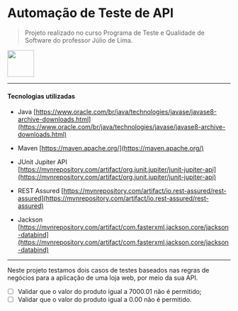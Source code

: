 # Automação de Teste de API

> Projeto realizado no curso Programa de Teste e Qualidade de Software do professor Júlio de Lima.

<img src="https://cdn.jsdelivr.net/gh/devicons/devicon/icons/java/java-original-wordmark.svg" height=60 width=60/>

<hr>

#### Tecnologias utilizadas

-   Java
[https://www.oracle.com/br/java/technologies/javase/javase8-archive-downloads.html](https://www.oracle.com/br/java/technologies/javase/javase8-archive-downloads.html)

-   Maven
[https://maven.apache.org/](https://maven.apache.org/)

-   JUnit Jupiter API
[https://mvnrepository.com/artifact/org.junit.jupiter/junit-jupiter-api](https://mvnrepository.com/artifact/org.junit.jupiter/junit-jupiter-api)

- REST Assured
[https://mvnrepository.com/artifact/io.rest-assured/rest-assured](https://mvnrepository.com/artifact/io.rest-assured/rest-assured)

- Jackson
[https://mvnrepository.com/artifact/com.fasterxml.jackson.core/jackson-databind](https://mvnrepository.com/artifact/com.fasterxml.jackson.core/jackson-databind)

<hr>

Neste projeto testamos dois casos de testes baseados nas regras de negócios para a aplicação de uma loja web, por meio da sua API.

 - [ ] Validar que o valor do produto igual a 7000.01 não é permitido;
 - [ ]  Validar que o valor do produto igual a 0.00 não é permitido.